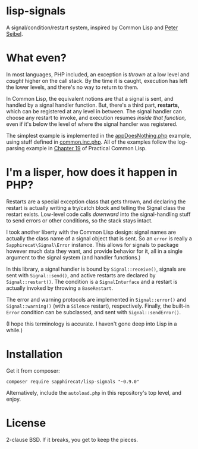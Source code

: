 # lisp-signals

A signal/condition/restart system, inspired by Common Lisp and
[Peter Seibel](http://gigamonkeys.com/book/).

# What even?

In most languages, PHP included, an exception is _thrown_ at a low level and
_caught_ higher on the call stack.  By the time it is caught, execution has
left the lower levels, and there's no way to return to them.

In Common Lisp, the equivalent notions are that a signal is sent, and handled
by a signal handler function.  But, there's a third part, **restarts,** which
can be registered at any level in between.  The signal handler can choose any
restart to invoke, and execution resumes _inside that function,_ even if it's
below the level of where the signal handler was registered.

The simplest example is implemented in the
[appDoesNothing.php](./examples/appDoesNothing.php) example, using stuff
defined in [common.inc.php](./examples/common.inc.php).  All of the examples
follow the log-parsing example in
[Chapter 19](http://gigamonkeys.com/book/beyond-exception-handling-conditions-and-restarts.html)
of Practical Common Lisp.

# I'm a lisper, how does it happen in PHP?

Restarts are a special exception class that gets thrown, and declaring the
restart is actually writing a try/catch block and telling the Signal class the
restart exists.  Low-level code calls _downward_ into the signal-handling
stuff to send errors or other conditions, so the stack stays intact.

I took another liberty with the Common Lisp design: signal names are actually
the class name of a signal object that is sent.  So an `error` is really a
`Sapphirecat\Signal\Error` instance.  This allows for signals to package
however much data they want, and provide behavior for it, all in a single
argument to the signal system (and handler functions.)

In this library, a signal handler is bound by `Signal::receive()`, signals are
sent with `Signal::send()`, and active restarts are declared by
`Signal::restart()`.  The condition is a `SignalInterface` and a restart is
actually invoked by throwing a `BaseRestart`.

The error and warning protocols are implemented in `Signal::error()` and
`Signal::warning()` (with a `Silence` restart), respectively.  Finally, the
built-in `Error` condition can be subclassed, and sent with
`Signal::sendError()`.

(I hope this terminology is accurate.  I haven't gone deep into Lisp in a
while.)

# Installation

Get it from composer:

    composer require sapphirecat/lisp-signals "~0.9.0"

Alternatively, include the `autoload.php` in this repository's top level, and
enjoy.

# License

2-clause BSD.  If it breaks, you get to keep the pieces.
